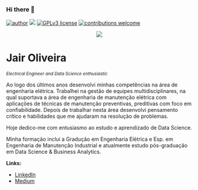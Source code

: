 ### Hi there 👋

<!--
**JairOliveira2014/JairOliveira2014** is a ✨ _special_ ✨ repository because its `README.md` (this file) appears on your GitHub profile.

Here are some ideas to get you started:

- 🔭 I’m currently working on ...
- 🌱 I’m currently learning ...
- 👯 I’m looking to collaborate on ...
- 🤔 I’m looking for help with ...
- 💬 Ask me about ...
- 📫 How to reach me: ...
- 😄 Pronouns: ...
- ⚡ Fun fact: ...
-->

[![author](https://img.shields.io/badge/author-JairOliveira-red.svg)](https://www.linkedin.com/in/jairjloliveira/) [![](https://img.shields.io/badge/python-3.7+-blue.svg)](https://www.python.org/downloads/release/python-365/) [![GPLv3 license](https://img.shields.io/badge/License-GPLv3-blue.svg)](http://perso.crans.org/besson/LICENSE.html) [![contributions welcome](https://img.shields.io/badge/contributions-welcome-brightgreen.svg?style=flat)](https://github.com/JairOliveira2014/My_data_science/issues)

<p align="center">
  <img src="banner.png" >
</p>


# Jair Oliveira
<sub>*Electrical Engineer and Data Science enthusiastic*</sub>

Ao logo dos últimos anos desenvolvi minhas competências na área de engenharia elétrica. Trabalhei na gestão de equipes multidisciplinares, na qual suportava a área de engenharia de manutenção elétrica com aplicações de técnicas de manutenção preventivas, preditivas com foco em confiabilidade. Depois de trabalhar nesta área desenvolvi pensamento crítico e habilidades que me ajudaram na resolução de problemas.

Hoje dedico-me com entusiasmo ao estudo e aprendizado de Data Science.

Minha formação inclui a Gradução em Engenharia Elétrica e Esp. em Engenharia de Manutenção Industrial e atualmente estudo pós-graduação em Data Science & Business Analytics.


**Links:**
* [LinkedIn](https://www.linkedin.com/in/jairjloliveira/)
* [Medium](https://medium.com/@jair.oliveira1204)
